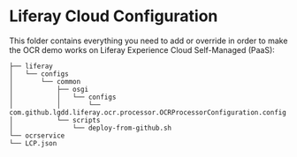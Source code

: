 # Liferay Cloud Configuration

This folder contains everything you need to add or override in order to make the OCR demo works on Liferay Experience Cloud Self-Managed (PaaS):

```
├── liferay
│   └── configs
│       └── common
│           ├── osgi
│           │   └── configs
│           │       └── com.github.lgdd.liferay.ocr.processor.OCRProcessorConfiguration.config
│           └── scripts
│               └── deploy-from-github.sh
└── ocrservice
└── LCP.json
```
